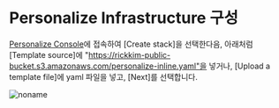 # Personalize Infrastructure 구성 

[Personalize Console](https://ap-northeast-2.console.aws.amazon.com/cloudformation/home?region=ap-northeast-2#/stacks/create/template)에 접속하여 [Create stack]을 선택한다음, 아래처럼 [Template source]에 "https://rickkim-public-bucket.s3.amazonaws.com/personalize-inline.yaml"을 넣거나, [Upload a template file]에 yaml 파일을 넣고, [Next]를 선택합니다. 


![noname](https://user-images.githubusercontent.com/52392004/191380216-7e19aafd-e79c-4c6b-a84a-330469cde0d2.png)


